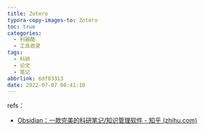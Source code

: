 ```yaml
---
title: Zotero
typora-copy-images-to: Zotero
toc: true
categories:
  - 利器酷
  - 工具收录
tags:
  - 科研
  - 论文
  - 笔记
abbrlink: 6df03313
date: 2022-07-07 08:41:18
---
```


refs：
- [Obsidian：一款完美的科研笔记/知识管理软件 - 知乎 (zhihu.com)](https://zhuanlan.zhihu.com/p/349638221)